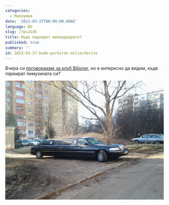 ```yaml
---
categories:
  - Малоумки
date: '2013-03-27T00:00:00.000Z'
language: BG
slug: /?p=2145
title: Къде паркират милиардерите?
published: true
summary: ''
id: 2013-03-27-kade-parkirat-miliarderite
---
```


Вчера си [поговорихме за клуб Bilioner](http://kiro.bg/?p=2142), но е интересно да видим, къде паркират лимузината си? 

![](https://raw.githubusercontent.com/kirilchristov/blog_images/main/2013/03/bilioner.jpeg)
